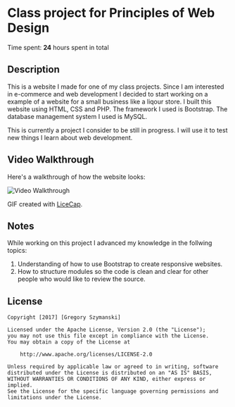 # Class project for Principles of Web Design

Time spent: **24** hours spent in total

## Description

This is a website I made for one of my class projects. Since I am interested in e-commerce and web development I decided to start working on a example of a website for a small business like a liqour store. I built this website using HTML, CSS and PHP. The framework I used is Bootstrap. The database management system I used is MySQL. 

This is currently a project I consider to be still in progress. I will use it to test new things I learn about web development. 


## Video Walkthrough

Here's a walkthrough of how the website looks:

<img src='WebsiteDemo.gif' title='Video Walkthrough' width='' alt='Video Walkthrough' />

GIF created with [LiceCap](http://www.cockos.com/licecap/).

## Notes

While working on this project I advanced my knowledge in the follwing topics:  

1. Understanding of how to use Bootstrap to create responsive websites. 
2. How to structure modules so the code is clean and clear for other people who would like to review the source. 


## License

    Copyright [2017] [Gregory Szymanski]

    Licensed under the Apache License, Version 2.0 (the "License");
    you may not use this file except in compliance with the License.
    You may obtain a copy of the License at

        http://www.apache.org/licenses/LICENSE-2.0

    Unless required by applicable law or agreed to in writing, software
    distributed under the License is distributed on an "AS IS" BASIS,
    WITHOUT WARRANTIES OR CONDITIONS OF ANY KIND, either express or implied.
    See the License for the specific language governing permissions and
    limitations under the License.

